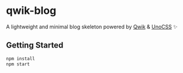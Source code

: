 # qwik-blog

A lightweight and minimal blog skeleton powered by [Qwik](https://qwik.builder.io) & [UnoCSS](https://unocss.dev) ✨

## Getting Started

```bash
npm install
npm start
